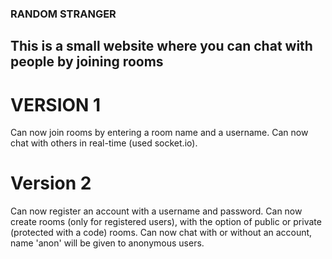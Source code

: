 ### RANDOM STRANGER 
## This is a small website where you can chat with people by joining rooms

# VERSION 1
Can now join rooms by entering a room name and a username.
Can now chat with others in real-time (used socket.io).

# Version 2
Can now register an account with a username and password.
Can now create rooms (only for registered users), with the option of public or private (protected with a code) rooms.
Can now chat with or without an account, name 'anon' will be given to anonymous users.

